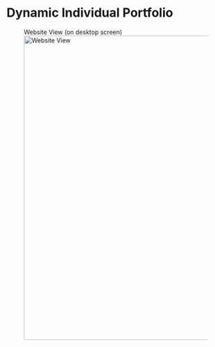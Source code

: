 # Dynamic Individual Portfolio
 
<figure>
  <figcaption>Website View (on desktop screen)</figcaption>
  <img src="images/website.gif" alt="Website View" width="700">
</figure>

